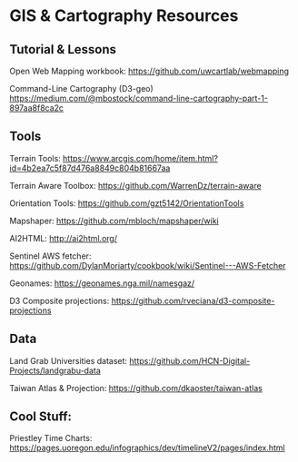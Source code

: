 # GIS & Cartography Resources

## Tutorial & Lessons

Open Web Mapping workbook:
https://github.com/uwcartlab/webmapping

Command-Line Cartography (D3-geo)
https://medium.com/@mbostock/command-line-cartography-part-1-897aa8f8ca2c

## Tools

Terrain Tools:
https://www.arcgis.com/home/item.html?id=4b2ea7c5f87d476a8849c804b81667aa

Terrain Aware Toolbox:
https://github.com/WarrenDz/terrain-aware

Orientation Tools:
https://github.com/gzt5142/OrientationTools

Mapshaper:
https://github.com/mbloch/mapshaper/wiki

AI2HTML:
http://ai2html.org/

Sentinel AWS fetcher:
https://github.com/DylanMoriarty/cookbook/wiki/Sentinel---AWS-Fetcher

Geonames:
https://geonames.nga.mil/namesgaz/

D3 Composite projections:
https://github.com/rveciana/d3-composite-projections

## Data

Land Grab Universities dataset:
https://github.com/HCN-Digital-Projects/landgrabu-data

Taiwan Atlas & Projection:
https://github.com/dkaoster/taiwan-atlas

## Cool Stuff:

Priestley Time Charts:
https://pages.uoregon.edu/infographics/dev/timelineV2/pages/index.html
